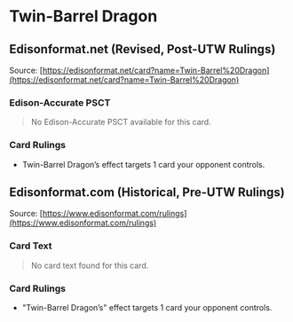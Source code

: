 # Twin-Barrel Dragon

## Edisonformat.net (Revised, Post-UTW Rulings)

Source: [https://edisonformat.net/card?name=Twin-Barrel%20Dragon](https://edisonformat.net/card?name=Twin-Barrel%20Dragon)

### Edison-Accurate PSCT

> No Edison-Accurate PSCT available for this card.

### Card Rulings

*   Twin-Barrel Dragon’s effect targets 1 card your opponent controls.


## Edisonformat.com (Historical, Pre-UTW Rulings)

Source: [https://www.edisonformat.com/rulings](https://www.edisonformat.com/rulings)

### Card Text

> No card text found for this card.

### Card Rulings

*   "Twin-Barrel Dragon’s" effect targets 1 card your opponent controls.


